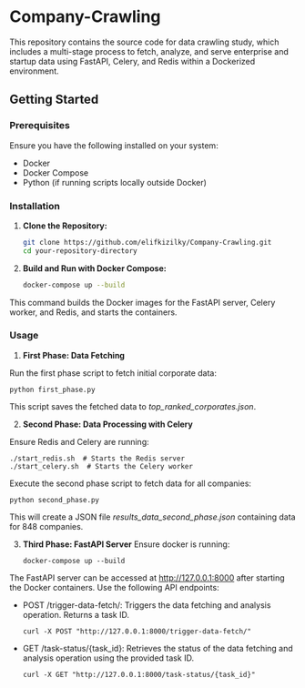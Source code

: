 # Company-Crawling

This repository contains the source code for data crawling study, which includes a multi-stage process to fetch, analyze, and serve enterprise and startup data using FastAPI, Celery, and Redis within a Dockerized environment.

## Getting Started

### Prerequisites
Ensure you have the following installed on your system:
- Docker
- Docker Compose
- Python (if running scripts locally outside Docker)

### Installation

1. **Clone the Repository:**
   ```bash
   git clone https://github.com/elifkizilky/Company-Crawling.git
   cd your-repository-directory
2. **Build and Run with Docker Compose:**
    ```bash
    docker-compose up --build
This command builds the Docker images for the FastAPI server, Celery worker, and Redis, and starts the containers.

### Usage

1. **First Phase: Data Fetching**

Run the first phase script to fetch initial corporate data:

    python first_phase.py

This script saves the fetched data to _top_ranked_corporates.json_.

2. **Second Phase: Data Processing with Celery**

Ensure Redis and Celery are running:

    ./start_redis.sh  # Starts the Redis server
    ./start_celery.sh  # Starts the Celery worker

Execute the second phase script to fetch data for all companies:
    
    python second_phase.py

This will create a JSON file _results_data_second_phase.json_ containing data for 848 companies.

3. **Third Phase: FastAPI Server**
Ensure docker is running:

       docker-compose up --build

The FastAPI server can be accessed at http://127.0.0.1:8000 after starting the Docker containers. Use the following API endpoints:

- POST /trigger-data-fetch/:
Triggers the data fetching and analysis operation. Returns a task ID.

      curl -X POST "http://127.0.0.1:8000/trigger-data-fetch/"

- GET /task-status/{task_id}:
Retrieves the status of the data fetching and analysis operation using the provided task ID.

      curl -X GET "http://127.0.0.1:8000/task-status/{task_id}"


